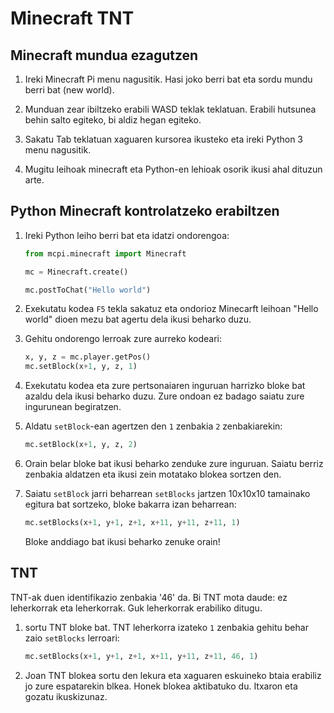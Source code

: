 # Minecraft TNT

## Minecraft mundua ezagutzen

1. Ireki Minecraft Pi menu nagusitik. Hasi joko berri bat eta sordu mundu berri bat (new world).

1. Munduan zear ibiltzeko erabili WASD teklak teklatuan. Erabili hutsunea behin salto egiteko, bi aldiz hegan egiteko.

1. Sakatu Tab teklatuan xaguaren kursorea ikusteko eta ireki Python 3 menu nagusitik.

1. Mugitu leihoak minecraft eta Python-en lehioak osorik ikusi ahal dituzun arte. 

## Python Minecraft kontrolatzeko erabiltzen

1. Ireki Python leiho berri bat eta idatzi ondorengoa:

    ```python
    from mcpi.minecraft import Minecraft

    mc = Minecraft.create()

    mc.postToChat("Hello world")
    ```

1. Exekutatu kodea `F5` tekla sakatuz eta ondorioz Minecarft leihoan "Hello world" dioen mezu bat agertu dela ikusi beharko duzu. 

1. Gehitu ondorengo lerroak zure aurreko kodeari:

    ```python
    x, y, z = mc.player.getPos()
    mc.setBlock(x+1, y, z, 1)
    ```

1. Exekutatu kodea eta zure pertsonaiaren inguruan harrizko bloke bat azaldu dela ikusi beharko duzu. Zure ondoan ez badago saiatu zure ingurunean begiratzen. 

1. Aldatu `setBlock`-ean agertzen den `1` zenbakia `2` zenbakiarekin:

    ```python
    mc.setBlock(x+1, y, z, 2)
    ```

1. Orain belar bloke bat ikusi beharko zenduke zure inguruan. Saiatu berriz zenbakia aldatzen eta ikusi zein motatako blokea sortzen den.

1. Saiatu `setBlock` jarri beharrean `setBlocks` jartzen 10x10x10 tamainako egitura bat sortzeko, bloke bakarra izan beharrean:

    ```python
    mc.setBlocks(x+1, y+1, z+1, x+11, y+11, z+11, 1)
    ```

     Bloke anddiago bat ikusi beharko zenuke orain!

## TNT

TNT-ak duen identifikazio zenbakia '46' da. Bi TNT mota daude: ez leherkorrak eta leherkorrak. Guk leherkorrak erabiliko ditugu.

1. sortu TNT bloke bat. TNT leherkorra izateko `1` zenbakia gehitu behar zaio `setBlocks` lerroari:

    ```python
    mc.setBlocks(x+1, y+1, z+1, x+11, y+11, z+11, 46, 1)
    ```

1. Joan TNT blokea sortu den lekura eta xaguaren eskuineko btaia erabiliz jo zure espatarekin blkea. Honek blokea aktibatuko du. Itxaron eta gozatu ikuskizunaz.
